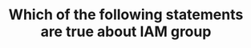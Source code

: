 ---
layout: all-exams
title: "Which of the following statements are true about IAM group"
blurb: "Users can belong to multiple groups. A user then becomes subject to all of the permissions and policies applies across all of the groups to which they bel"
quid: 146
---